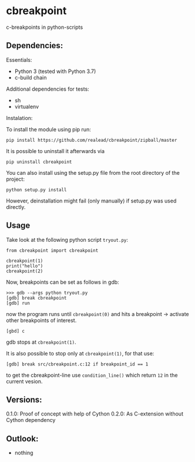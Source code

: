 # cbreakpoint

c-breakpoints in python-scripts

## Dependencies:

Essentials:

 - Python 3 (tested with Python 3.7)
 - c-build chain
    

Additional dependencies for tests:

 - sh
 - virtualenv

Instalation:

To install the module using pip run:

    pip install https://github.com/realead/cbreakpoint/zipball/master

It is possible to uninstall it afterwards via

    pip uninstall cbreakpoint

You can also install using the setup.py file from the root directory of the project:

    python setup.py install

However, deinstallation might fail (only manually) if setup.py was used directly.

## Usage


Take look at the following python script `tryout.py`:

    from cbreakpoint import cbreakpoint

    cbreakpoint(1)
    print("hello")
    cbreakpoint(2)

Now, breakpoints can be set as follows in gdb:

    >>> gdb --args python tryout.py
    [gdb] break cbreakpoint
    [gdb] run

now the program runs until `cbreakpoint(0)` and hits a breakpoint -> activate other breakpoints of interest.

    [gbd] c
    
gdb stops at `cbreakpoint(1)`.

It is also possible to stop only at `cbreakpoint(1)`, for that use:

    [gdb] break src/cbreakpoint.c:12 if breakpoint_id == 1

to get the cbreakpoint-line use `condition_line()` which return `12` in the current vesion.


## Versions:

  0.1.0: Proof of concept with help of Cython
  0.2.0: As C-extension without Cython dependency

## Outlook:

  * nothing
